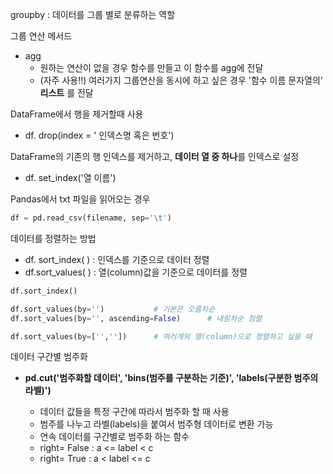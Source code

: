 

groupby : 데이터를 그룹 별로 분류하는 역할 

그룹 연산 메서드

* agg 
  * 원하는 연산이 없을 경우 함수를 만들고 이 함수를 agg에 전달
  * (자주 사용!!) 여러가지 그룹연산을 동시에 하고 싶은 경우 '함수 이름 문자열의' **리스트** 를 전달





DataFrame에서 행을 제거할때 사용 

* df. drop(index = ' 인덱스명 혹은 번호')

  

DataFrame의 기존의 행 인덱스를 제거하고, **데이터 열 중 하나**를 인덱스로 설정

* df. set_index('열 이름')



Pandas에서 txt 파일을 읽어오는 경우

```python
df = pd.read_csv(filename, sep='\t')
```



데이터를 정렬하는 방법 

* df. sort_index( ) : 인덱스를 기준으로 데이터 정렬
* df.sort_values( ) : 열(column)값을 기준으로 데이터를 정렬 

```python
df.sort_index()

df.sort_values(by='')			# 기본은 오름차순
df.sort_values(by='', ascending=False)		# 내림차순 정렬

df.sort_values(by=['',''])		# 여러개의 열(column)으로 정렬하고 싶을 때
```



데이터 구간별 범주화

* **pd.cut('범주화할 데이터', 'bins(범주를 구분하는 기준)', 'labels(구분한 범주의 라벨)')**
  
  * 데이터 값들을 특정 구간에 따라서 범주화 할 때 사용
  * 범주를 나누고 라벨(labels)을 붙여서 범주형 데이터로 변환 가능
  * 연속 데이터를 구간별로 범주화 하는 함수
  * right= False : a <= label < c 
  * right= True :  a < label <= c